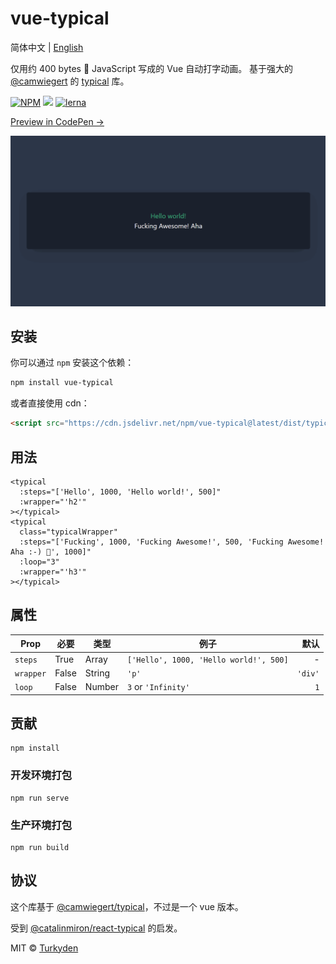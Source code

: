 # vue-typical

简体中文 | [English](./README.md)

仅用约 400 bytes 🐡 JavaScript 写成的 Vue 自动打字动画。 基于强大的 [@camwiegert](https://github.com/camwiegert) 的 [typical](https://github.com/camwiegert/typical) 库。

[![NPM](https://img.shields.io/npm/v/vue-typical.svg)](https://www.npmjs.com/package/react-typical) [![](https://data.jsdelivr.com/v1/package/npm/vue-typical/badge)](https://www.jsdelivr.com/package/npm/vue-typical) [![lerna](https://img.shields.io/badge/maintained%20with-lerna-cc00ff.svg)](https://lerna.js.org/)

[Preview in CodePen &rarr;](https://codepen.io/turkyden/pen/abbWPYm)

[![Vue Typical](./vue-typical.gif)](https://codepen.io/turkyden/pen/abbWPYm)

## 安装

你可以通过 `npm` 安装这个依赖：

```bash
npm install vue-typical
```

或者直接使用 cdn：

```html
<script src="https://cdn.jsdelivr.net/npm/vue-typical@latest/dist/typical.umd.min.js"></script>
```

## 用法

```vue
<typical
  :steps="['Hello', 1000, 'Hello world!', 500]"
  :wrapper="'h2'"
></typical>
<typical
  class="typicalWrapper"
  :steps="['Fucking', 1000, 'Fucking Awesome!', 500, 'Fucking Awesome! Aha :-) 👋', 1000]"
  :loop="3"
  :wrapper="'h3'"
></typical>
```

## 属性

| Prop      | 必要  | 类型   | 例子                                   |    默认 |
| --------- | ----- | ------ | -------------------------------------- | ------: |
| `steps`   | True  | Array  | `['Hello', 1000, 'Hello world!', 500]` |       - |
| `wrapper` | False | String | `'p'`                                  | `'div'` |
| `loop`    | False | Number | `3` or `'Infinity'`                    |     `1` |

## 贡献

```npm
npm install
```

### 开发环境打包

```npm
npm run serve
```

### 生产环境打包

```npm
npm run build
```

## 协议

这个库基于 [@camwiegert/typical](https://github.com/camwiegert/typical)，不过是一个 vue 版本。

受到 [@catalinmiron/react-typical](https://github.com/catalinmiron/react-typical) 的启发。

MIT © [Turkyden](https://github.com/Turkyden)
